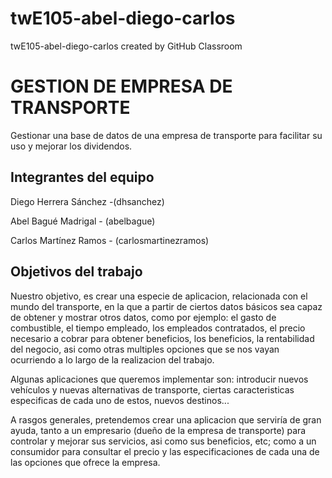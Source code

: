 # twE105-abel-diego-carlos
twE105-abel-diego-carlos created by GitHub Classroom
# GESTION DE EMPRESA DE TRANSPORTE

Gestionar una base de datos de una empresa de transporte para facilitar su uso y mejorar los dividendos.
## Integrantes del equipo

Diego Herrera Sánchez -(dhsanchez)

Abel Bagué Madrigal - (abelbague)

Carlos Martínez Ramos - (carlosmartinezramos)

## Objetivos del trabajo

Nuestro objetivo, es crear una especie de aplicacion, relacionada con el mundo del transporte, en la que a partir de ciertos datos básicos sea capaz de obtener y mostrar otros datos, como por ejemplo: el gasto de combustible, el tiempo empleado, los empleados contratados, el precio necesario a cobrar para obtener beneficios, los beneficios, la rentabilidad del negocio, asi como otras multiples opciones que se nos vayan ocurriendo a lo largo de la realizacion del trabajo.

Algunas aplicaciones que queremos implementar son: introducir nuevos vehículos y nuevas alternativas de transporte, ciertas caracteristicas especificas de cada uno de estos, nuevos destinos...

A rasgos generales, pretendemos crear una aplicacion que serviría de gran ayuda, tanto a un empresario (dueño de la empresa de transporte) para controlar y mejorar sus servicios, asi como sus beneficios, etc; como a un consumidor para consultar el precio y las especificaciones de cada una de las opciones que ofrece la empresa.
